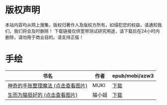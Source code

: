 # 版权声明

本站内容均从网上搜集，版权归著作人及版权方所有，如侵犯您的权益，请通知我们，我们将会及时删除！ 下载链接仅供宽带测试研究用途，请下载后在24小时内删除，请勿用于商业目的。请支持正版！

# 手绘

| 书名 | 作者 | epub/mobi/azw3 |
| --- | --- | --- |
| [神奇的手账整理魔法 (点击查看图片)](https://www.dushupai.com/attachment/2024/06/06/132e44de10ecfcf7.jpg) | MUKI | [下载](https://url89.ctfile.com/f/31084289-1357033114-327d0f?p=8866) |
| [生而为猫挺好的 (点击查看图片)](https://www.dushupai.com/attachment/2024/06/06/86df3ee0ccefb63b.jpg) | 猫小姐 | [下载](https://url89.ctfile.com/f/31084289-1357032892-97c9fb?p=8866) |
